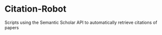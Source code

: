 # Citation-Robot
Scripts using the Semantic Scholar API to automatically retrieve citations of papers
